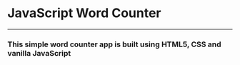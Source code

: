 # JavaScript Word Counter

***
### This simple word counter app is built using HTML5, CSS and vanilla JavaScript

